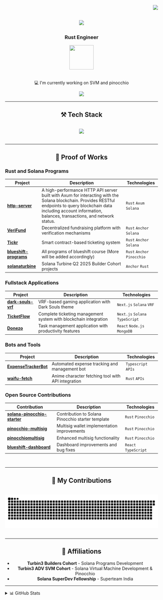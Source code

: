 <img align="right" src="https://visitor-badge.laobi.icu/badge?page_id=UmangAgarwal257.UmangAgarwal257" />

<h1 align="center">
    <img src="https://readme-typing-svg.herokuapp.com/?font=Righteous&size=35&center=true&vCenter=true&width=500&height=70&duration=4000&lines=Hello!+👋;+I'm+Umang!;" />
</h1>

<h3 align="center">Rust Engineer</h3>
<div align="center">
    <img src="https://static.cdnlogo.com/logos/s/85/solana.svg" width="80" height="80"/>
</div>
<br/>

<div align="center">
 
💻 I'm currently working on SVM and pinocchio

</div>

<div align="center"> 
  <a href="https://x.com/umangag6969" target="_blank">
    <img src="https://img.shields.io/badge/Twitter-1DA1F2?style=for-the-badge&logo=x&logoColor=white" target="_blank" />
  </a>
</div>

<hr/>

<h2 align="center">⚒️ Tech Stack</h2>
<br/>
<div align="center">
    <img src="https://skillicons.dev/icons?i=rust,ts,react,next,postgres,mongo" />
</div>

<br/>
<hr/>

<h2 align="center">🚀 Proof of Works</h2>

### Rust and Solana Programs

| Project                                                                           | Description                                                                                                                                                                                                                   | Technologies                |
| --------------------------------------------------------------------------------- | ----------------------------------------------------------------------------------------------------------------------------------------------------------------------------------------------------------------------------- | --------------------------- |
| **[http-server](https://github.com/UmangAgarwal257/http-server)**                 | A high-performance HTTP API server built with Axum for interacting with the Solana blockchain. Provides RESTful endpoints to query blockchain data including account information, balances, transactions, and network status. | `Rust` `Axum` `Solana`      |
| **[VeriFund](https://github.com/UmangAgarwal257/VeriFund)**                       | Decentralized fundraising platform with verification mechanisms                                                                                                                                                               | `Rust` `Anchor` `Solana`    |
| **[Tickr](https://github.com/UmangAgarwal257/Tickr)**                             | Smart contract-based ticketing system                                                                                                                                                                                         | `Rust` `Anchor` `Solana`    |
| **[blueshift-programs](https://github.com/UmangAgarwal257/blueshift-programs)**   | All programs of blueshift course (More will be added accordingly)                                                                                                                                                             | `Rust` `Anchor` `Pinocchio` |
| **[solanaturbine](https://github.com/solana-turbin3/Q2_25_Builder_UmangAgarwal)** | Solana Turbine Q2 2025 Builder Cohort projects                                                                                                                                                                                | `Anchor` `Rust`             |

### Fullstack Applications

| Project                                                                 | Description                                                      | Technologies                    |
| ----------------------------------------------------------------------- | ---------------------------------------------------------------- | ------------------------------- |
| **[dark-souls-vrf](https://github.com/UmangAgarwal257/dark-souls-vrf)** | VRF-based gaming application with Dark Souls theme               | `Next.js` `Solana` `VRF`        |
| **[TicketFlow](https://github.com/UmangAgarwal257/TicketFlow)**         | Complete ticketing management system with blockchain integration | `Next.js` `Solana` `TypeScript` |
| **[Donezo](https://github.com/UmangAgarwal257/Donezo)**                 | Task management application with productivity features           | `React` `Node.js` `MongoDB`     |

### Bots and Tools

| Project                                                                       | Description                                        | Technologies        |
| ----------------------------------------------------------------------------- | -------------------------------------------------- | ------------------- |
| **[ExpenseTrackerBot](https://github.com/UmangAgarwal257/ExpenseTrackerBot)** | Automated expense tracking and management bot      | `Typescript` `APIs` |
| **[waifu-fetch](https://github.com/UmangAgarwal257/waifu-fetch)**             | Anime character fetching tool with API integration | `Rust` `APIs`       |

### Open Source Contributions

| Contribution                                                                                     | Description                                       | Technologies         |
| ------------------------------------------------------------------------------------------------ | ------------------------------------------------- | -------------------- |
| **[solana-pinocchio-starter](https://github.com/Nagaprasadvr/solana-pinocchio-starter/pull/10)** | Contribution to Solana Pinocchio starter template | `Rust` `Pinocchio`   |
| **[pinocchio-multisig](https://github.com/NishantCoder108/pinocchio-multisig/pull/1)**           | Multisig wallet implementation improvements       | `Rust` `Pinocchio`   |
| **[pinocchiomultisig](https://github.com/Turbin3/pinocchiomultisig/pull/5)**                     | Enhanced multisig functionality                   | `Rust` `Pinocchio`   |
| **[blueshift-dashboard](https://github.com/blueshift-gg/blueshift-dashboard/pull/89)**           | Dashboard improvements and bug fixes              | `React` `TypeScript` |

<br/>
<hr/>

<h2 align="center">🐍 My Contributions</h2>
<div align="center">
  <br>
  <img alt="snake eating my contributions" src="https://raw.githubusercontent.com/UmangAgarwal257/UmangAgarwal257/output/github-snake.svg" />
  <br/><br/>
</div>

<hr/>

<h2 align="center">🏢 Affiliations</h2>
<div align="center">
  
- **Turbin3 Builders Cohort** - Solana Programs Development  
- **Turbin3 ADV SVM Cohort** - Solana Virtual Machine Development & Pinocchio  
- **Solana SuperDev Fellowship** - Superteam India

</div>

<hr/>

<details>
  <summary>📊 GitHub Stats</summary>
  <div align="center">
    <br/>
    <img alt="GitHub Stats" src="https://github-readme-stats.vercel.app/api?username=UmangAgarwal257&show_icons=true&theme=radical&hide_border=true" />
    <br/><br/>
    <img alt="Top Languages" src="https://github-readme-stats.vercel.app/api/top-langs/?username=UmangAgarwal257&layout=compact&theme=radical&hide_border=true" />
    <br/><br/>
    <img alt="Streak Stats" src="https://streak-stats.demolab.com/?user=UmangAgarwal257&theme=radical&border_radius=10" />
    <br/>
  </div>
</details>
